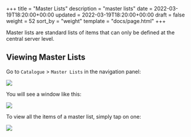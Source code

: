 +++
title = "Master Lists"
description = "master lists"
date = 2022-03-19T18:20:00+00:00
updated = 2022-03-19T18:20:00+00:00
draft = false
weight = 52
sort_by = "weight"
template = "docs/page.html"
+++

Master lists are standard lists of items that can only be defined at the central server level. 

## Viewing Master Lists

Go to `Catalogue` > `Master Lists` in the navigation panel: 

![](/docs/catalogue/images/cat_gotoml.png)

You will see a window like this: 

![](/docs/catalogue/images/cat_mllist.png)


To view all the items of a master list, simply tap on one: 

![](/docs/catalogue/images/cat_mldetail.png)


